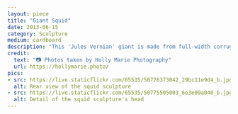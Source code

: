 ```yaml
---
layout: piece
title: "Giant Squid"
date: 2013-06-15
category: Sculpture
medium: cardboard
description: "This 'Jules Vernian' giant is made from full-width corrugated 12-pack boxes. Specifically Shiner Ruby Redbird (a summer favorite) and the Boulevard brewing mix-12, which also contains some choice brews. Boulevard's boxes are also great for colorful storage. One of my largest pieces, and the first to include 'exposed' corrugation as an intentional detail."
credit:
  text: "📷 Photos taken by Holly Marie Photography"
  url: https://hollymarie.photo/
pics:
- src: https://live.staticflickr.com/65535/50776373042_29bc11e9d4_b.jpg
  alt: Rear view of the squid sculpture
- src: https://live.staticflickr.com/65535/50775505003_6e3e09a040_b.jpg
  alt: Detail of the squid sculpture's head
---
```

